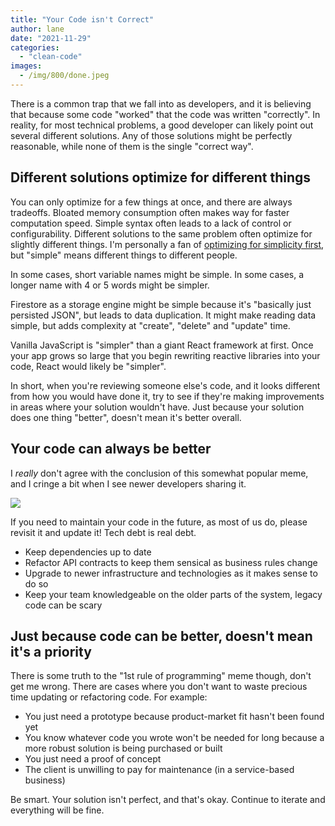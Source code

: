 ```yaml
---
title: "Your Code isn't Correct"
author: lane
date: "2021-11-29"
categories: 
  - "clean-code"
images:
  - /img/800/done.jpeg
---
```


There is a common trap that we fall into as developers, and it is believing that because some code "worked" that the code was written "correctly". In reality, for most technical problems, a good developer can likely point out several different solutions. Any of those solutions might be perfectly reasonable, while none of them is the single "correct way".

## Different solutions optimize for different things

You can only optimize for a few things at once, and there are always tradeoffs. Bloated memory consumption often makes way for faster computation speed. Simple syntax often leads to a lack of control or configurability. Different solutions to the same problem often optimize for slightly different things. I'm personally a fan of [optimizing for simplicity first](https://wagslane.dev/posts/optimize-for-simplicit-first/), but "simple" means different things to different people.

In some cases, short variable names might be simple. In some cases, a longer name with 4 or 5 words might be simpler.

Firestore as a storage engine might be simple because it's "basically just persisted JSON", but leads to data duplication. It might make reading data simple, but adds complexity at "create", "delete" and "update" time.

Vanilla JavaScript is "simpler" than a giant React framework at first. Once your app grows so large that you begin rewriting reactive libraries into your code, React would likely be "simpler".

In short, when you're reviewing someone else's code, and it looks different from how you would have done it, try to see if they're making improvements in areas where your solution wouldn't have. Just because your solution does one thing "better", doesn't mean it's better overall.

## Your code can always be better

I _really_ don't agree with the conclusion of this somewhat popular meme, and I cringe a bit when I see newer developers sharing it.

![](/img/800/hqdefault.jpg)

If you need to maintain your code in the future, as most of us do, please revisit it and update it! Tech debt is real debt.

- Keep dependencies up to date
- Refactor API contracts to keep them sensical as business rules change
- Upgrade to newer infrastructure and technologies as it makes sense to do so
- Keep your team knowledgeable on the older parts of the system, legacy code can be scary

## Just because code can be better, doesn't mean it's a priority

There is some truth to the "1st rule of programming" meme though, don't get me wrong. There are cases where you don't want to waste precious time updating or refactoring code. For example:

- You just need a prototype because product-market fit hasn't been found yet
- You know whatever code you wrote won't be needed for long because a more robust solution is being purchased or built
- You just need a proof of concept
- The client is unwilling to pay for maintenance (in a service-based business)

Be smart. Your solution isn't perfect, and that's okay. Continue to iterate and everything will be fine.
